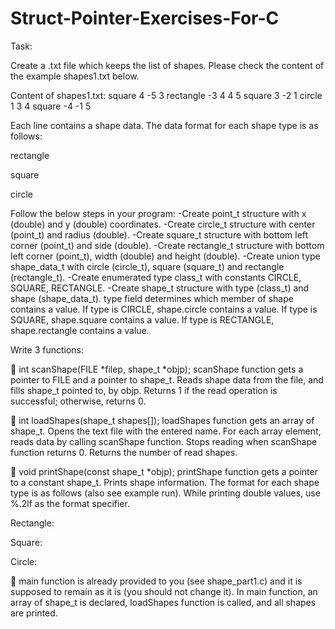 # Struct-Pointer-Exercises-For-C

Task:

Create a .txt file which keeps the list of shapes. Please check the content of the example shapes1.txt below.

Content of shapes1.txt:
square 4 -5 3
rectangle -3 4 4 5
square 3 -2 1
circle 1 3 4
square -4 -1 5

Each line contains a shape data. The data format for each shape type is as follows:

  rectangle <bottom-left-corner-x-coordinate> <bottom-left-corner-y-coordinate> <width> <height>

  square <bottom-left-corner-x-coordinate> <bottom-left-corner-y-coordinate> <side-length>

  circle <center-x-coordinate> <center-y-coordinate> <radius>


Follow the below steps in your program:
-Create point_t structure with x (double) and y (double) coordinates.
-Create circle_t structure with center (point_t) and radius (double).
-Create square_t structure with bottom left corner (point_t) and side (double).
-Create rectangle_t structure with bottom left corner (point_t), width (double) and height (double).
-Create union type shape_data_t with circle (circle_t), square (square_t) and rectangle (rectangle_t).
-Create enumerated type class_t with constants CIRCLE, SQUARE, RECTANGLE.
-Create shape_t structure with type (class_t) and shape (shape_data_t). type field determines which
member of shape contains a value. If type is CIRCLE, shape.circle contains a value. If type is SQUARE,
shape.square contains a value. If type is RECTANGLE, shape.rectangle contains a value.

  Write 3 functions:

   int scanShape(FILE *filep, shape_t *objp);
scanShape function gets a pointer to FILE and a pointer to shape_t. Reads shape data from the
file, and fills shape_t pointed to, by objp. Returns 1 if the read operation is successful; otherwise,
returns 0.

   int loadShapes(shape_t shapes[]);
loadShapes function gets an array of shape_t. Opens the text file with the entered name. For
each array element, reads data by calling scanShape function. Stops reading when scanShape
function returns 0. Returns the number of read shapes.

   void printShape(const shape_t *objp);
printShape function gets a pointer to a constant shape_t. Prints shape information. The format
for each shape type is as follows (also see example run). While printing double values, use %.2lf
as the format specifier.

  Rectangle: <bottom-left-corner-x-coordinate bottom-left-corner-y-coordinate> <width> <height>

  Square: <bottom-left-corner-x-coordinate bottom-left-corner-y-coordinate> <side-length>

  Circle: <center-x-coordinate center-y-coordinate> <radius>

   main function is already provided to you (see shape_part1.c) and it is supposed to remain as it is
(you should not change it). In main function, an array of shape_t is declared, loadShapes function
is called, and all shapes are printed.

